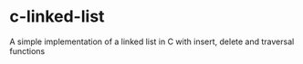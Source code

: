 # c-linked-list
A simple implementation of a linked list in C with insert, delete and traversal functions
